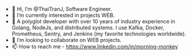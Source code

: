 - 👋 Hi, I’m @ThaiTranJ, Software Engineer.
- 🌱 I’m currently interested in  projects WEB.
- 👀 A polyglot developer with over 10 years of industry experience in Golang, NodeJs, and distributed systems.
I use Kafka, Docker, Prometheus, Sentry, and Jenkins (my favorite technologies worldwide).
- 💞️ I’m looking to collaborate on WEB projects.
- 📫 How to reach me - https://www.linkedin.com/in/morning-monkey
